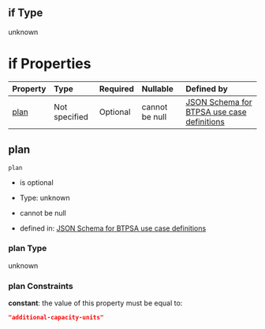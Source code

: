 ## if Type

unknown

# if Properties

| Property      | Type          | Required | Nullable       | Defined by                                                                                                                                                                                                                                    |
| :------------ | :------------ | :------- | :------------- | :-------------------------------------------------------------------------------------------------------------------------------------------------------------------------------------------------------------------------------------------- |
| [plan](#plan) | Not specified | Optional | cannot be null | [JSON Schema for BTPSA use case definitions](btpsa-usecase-properties-services-items-allof-1-then-allof-103-then-allof-1-if-properties-plan.md "undefined#/properties/services/items/allOf/1/then/allOf/103/then/allOf/1/if/properties/plan") |

## plan



`plan`

*   is optional

*   Type: unknown

*   cannot be null

*   defined in: [JSON Schema for BTPSA use case definitions](btpsa-usecase-properties-services-items-allof-1-then-allof-103-then-allof-1-if-properties-plan.md "undefined#/properties/services/items/allOf/1/then/allOf/103/then/allOf/1/if/properties/plan")

### plan Type

unknown

### plan Constraints

**constant**: the value of this property must be equal to:

```json
"additional-capacity-units"
```
